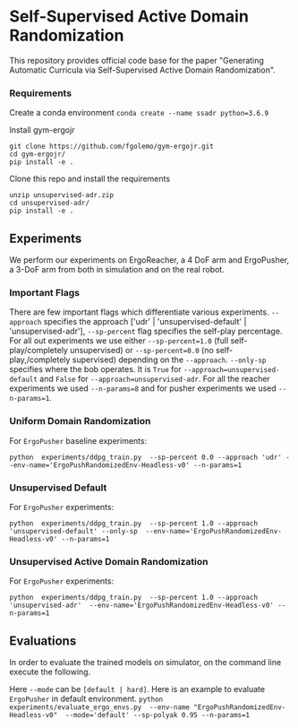 # Self-Supervised Active Domain Randomization 
This repository provides official code base for the paper "Generating Automatic Curricula via Self-Supervised Active Domain Randomization".
### Requirements
Create a conda environment
`conda create --name ssadr python=3.6.9`

Install gym-ergojr

````
git clone https://github.com/fgolemo/gym-ergojr.git 
cd gym-ergojr/
pip install -e .
````
Clone this repo and install the requirements
````
unzip unsupervised-adr.zip
cd unsupervised-adr/
pip install -e .
````
## Experiments
We perform our experiments on ErgoReacher, a 4 DoF arm and ErgoPusher, a 3-DoF arm from both in simulation and on the real robot.
### Important Flags
There are few important flags which differentiate various experiments. `--approach` specifies the approach ['udr' | 'unsupervised-default' | 'unsupervised-adr'], `--sp-percent` flag specifies the self-play percentage. For all out experiments we use either `--sp-percent=1.0` (full self-play/completely unsupervised) or `--sp-percent=0.0` (no self-play,/completely supervised) depending on the `--approach`.  `--only-sp` specifies where the bob operates. It is `True` for `--approach=unsupervised-default` and `False` for `--approach=unsupervised-adr`. For all the reacher experiments we used `--n-params=8` and for pusher experiments we used `--n-params=1`.   

### Uniform Domain Randomization 
For `ErgoPusher` baseline experiments:

`python  experiments/ddpg_train.py  --sp-percent 0.0 --approach 'udr' --env-name='ErgoPushRandomizedEnv-Headless-v0' --n-params=1`

### Unsupervised Default 
For `ErgoPusher` experiments:

`python  experiments/ddpg_train.py  --sp-percent 1.0 --approach 'unsupervised-default' --only-sp  --env-name='ErgoPushRandomizedEnv-Headless-v0' --n-params=1`

### Unsupervised Active Domain Randomization
For `ErgoPusher` experiments:

`python  experiments/ddpg_train.py  --sp-percent 1.0 --approach 'unsupervised-adr'  --env-name='ErgoPushRandomizedEnv-Headless-v0' --n-params=1`

## Evaluations
In order to evaluate the trained models on simulator, on the command line execute the following. 

Here `--mode` can be `[default | hard]`. Here is an example to evaluate `ErgoPusher` in default environment. 
`python experiments/evaluate_ergo_envs.py  --env-name "ErgoPushRandomizedEnv-Headless-v0"  --mode='default' --sp-polyak 0.95 --n-params=1`
